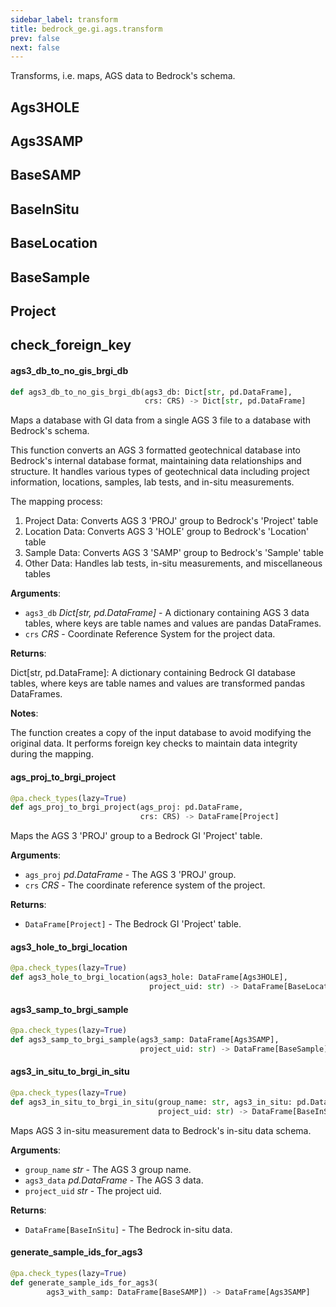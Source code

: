 ```yaml
---
sidebar_label: transform
title: bedrock_ge.gi.ags.transform
prev: false
next: false
---
```


Transforms, i.e. maps, AGS data to Bedrock&#x27;s schema.

## Ags3HOLE

## Ags3SAMP

## BaseSAMP

## BaseInSitu

## BaseLocation

## BaseSample

## Project

## check\_foreign\_key

#### ags3\_db\_to\_no\_gis\_brgi\_db

```python
def ags3_db_to_no_gis_brgi_db(ags3_db: Dict[str, pd.DataFrame],
                              crs: CRS) -> Dict[str, pd.DataFrame]
```

Maps a database with GI data from a single AGS 3 file to a database with Bedrock&#x27;s schema.

This function converts an AGS 3 formatted geotechnical database into Bedrock&#x27;s
internal database format, maintaining data relationships and structure. It handles
various types of geotechnical data including project information, locations,
samples, lab tests, and in-situ measurements.

The mapping process:
1. Project Data: Converts AGS 3 &#x27;PROJ&#x27; group to Bedrock&#x27;s &#x27;Project&#x27; table
2. Location Data: Converts AGS 3 &#x27;HOLE&#x27; group to Bedrock&#x27;s &#x27;Location&#x27; table
3. Sample Data: Converts AGS 3 &#x27;SAMP&#x27; group to Bedrock&#x27;s &#x27;Sample&#x27; table
4. Other Data: Handles lab tests, in-situ measurements, and miscellaneous tables

**Arguments**:

- `ags3_db` _Dict[str, pd.DataFrame]_ - A dictionary containing AGS 3 data tables,
  where keys are table names and values are pandas DataFrames.
- `crs` _CRS_ - Coordinate Reference System for the project data.
  

**Returns**:

  Dict[str, pd.DataFrame]: A dictionary containing Bedrock GI database tables,
  where keys are table names and values are transformed pandas DataFrames.
  

**Notes**:

  The function creates a copy of the input database to avoid modifying the original data.
  It performs foreign key checks to maintain data integrity during the mapping.

#### ags\_proj\_to\_brgi\_project

```python
@pa.check_types(lazy=True)
def ags_proj_to_brgi_project(ags_proj: pd.DataFrame,
                             crs: CRS) -> DataFrame[Project]
```

Maps the AGS 3 &#x27;PROJ&#x27; group to a Bedrock GI &#x27;Project&#x27; table.

**Arguments**:

- `ags_proj` _pd.DataFrame_ - The AGS 3 &#x27;PROJ&#x27; group.
- `crs` _CRS_ - The coordinate reference system of the project.
  

**Returns**:

- `DataFrame[Project]` - The Bedrock GI &#x27;Project&#x27; table.

#### ags3\_hole\_to\_brgi\_location

```python
@pa.check_types(lazy=True)
def ags3_hole_to_brgi_location(ags3_hole: DataFrame[Ags3HOLE],
                               project_uid: str) -> DataFrame[BaseLocation]
```

#### ags3\_samp\_to\_brgi\_sample

```python
@pa.check_types(lazy=True)
def ags3_samp_to_brgi_sample(ags3_samp: DataFrame[Ags3SAMP],
                             project_uid: str) -> DataFrame[BaseSample]
```

#### ags3\_in\_situ\_to\_brgi\_in\_situ

```python
@pa.check_types(lazy=True)
def ags3_in_situ_to_brgi_in_situ(group_name: str, ags3_in_situ: pd.DataFrame,
                                 project_uid: str) -> DataFrame[BaseInSitu]
```

Maps AGS 3 in-situ measurement data to Bedrock&#x27;s in-situ data schema.

**Arguments**:

- `group_name` _str_ - The AGS 3 group name.
- `ags3_data` _pd.DataFrame_ - The AGS 3 data.
- `project_uid` _str_ - The project uid.
  

**Returns**:

- `DataFrame[BaseInSitu]` - The Bedrock in-situ data.

#### generate\_sample\_ids\_for\_ags3

```python
@pa.check_types(lazy=True)
def generate_sample_ids_for_ags3(
        ags3_with_samp: DataFrame[BaseSAMP]) -> DataFrame[Ags3SAMP]
```

